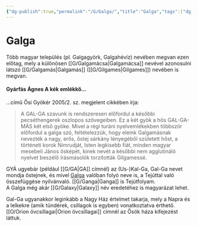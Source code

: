 ```yaml
---
{"dg-publish":true,"permalink":"/G/Galga/","title":"Galga","tags":["dg_uploaded"],"created":"2023-10-23T03:07","updated":"2023-10-23T03:07"}
---
```



# Galga

Több magyar település (pl. Galgagyörk, Galgahévíz) nevében megvan ezen előtag, mely a különösen [[G/Galgamácsa\|Galgamácsa]] nevével azonosulni látszó [[G/Galgamás\|Galgamás]] ([[G/Gilgames\|Gilgames]]) nevében is megvan.  

#### Gyárfás Ágnes A kék emlékkő...

...című Ősi Gyökér 2005/2. sz. megjelent cikkében írja:  
> A GAL-GA szavunk is rendszeresen előfordul a későbbi pecséthengerek oszlopos szövegeiben. Ez a két gyök a hős GAL-GA-MÁS két első gyöke. Mivel a régi turáni nyelvemlékekben többször előfordul a galga szó, feltételezzük, hogy eleink Galgamásnak nevezték a nagy, erős, őstej sárkány lényegéből született hőst, a történeti korok Nimrudját, Isten legkisebb fiát, minden magyar mesebeli János ősképét, kinek nevét a későbbi nem agglutináló nyelvet beszélő írásmásolók torzították Gilgamessé.  

GYÁ ugyebár (például [[G/GA\|GA]] címnél) az (Us-)Kal-Ga, Gal-Ga nevet mondja őstejnek, és mivel [Galga](https://hu.m.wikipedia.org/wiki/Galga) valóban folyó neve is, a Tejúttal való összefüggése nyilvánvaló. [[G/Ganga\|Ganga]] is Tejútfolyam.  
A Galga még akár [[G/Galaxy\|Galaxy]] név eredetéhez is magyarázat lehet.  

Gal-Ga ugyanakkor leginkább a Nagy Ház értelmet takarja, mely a Napra és a lelkekre (amik tündérek, csillagok is egyben) vonatkoztatva érthető.  
[[O/Orion övcsillagai\|Orion övcsillagai]] címnél az Ősök háza kifejezést láttuk.  